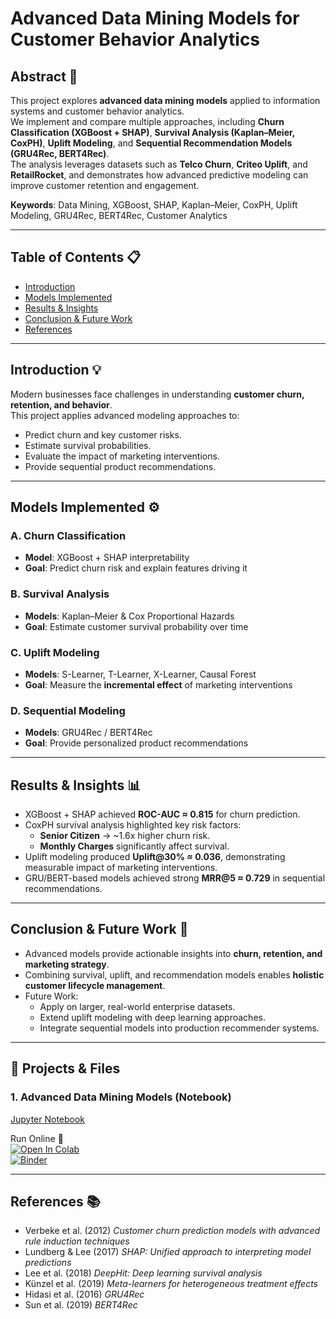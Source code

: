 # Advanced Data Mining Models for Customer Behavior Analytics

## Abstract 📄
This project explores **advanced data mining models** applied to information systems and customer behavior analytics.  
We implement and compare multiple approaches, including **Churn Classification (XGBoost + SHAP)**, **Survival Analysis (Kaplan–Meier, CoxPH)**, **Uplift Modeling**, and **Sequential Recommendation Models (GRU4Rec, BERT4Rec)**.  
The analysis leverages datasets such as **Telco Churn**, **Criteo Uplift**, and **RetailRocket**, and demonstrates how advanced predictive modeling can improve customer retention and engagement.

**Keywords**: Data Mining, XGBoost, SHAP, Kaplan–Meier, CoxPH, Uplift Modeling, GRU4Rec, BERT4Rec, Customer Analytics

---

## Table of Contents 📋
* [Introduction](#introduction)
* [Models Implemented](#models-implemented)
* [Results & Insights](#results--insights)
* [Conclusion & Future Work](#conclusion--future-work)
* [References](#references)

---

## Introduction 💡
Modern businesses face challenges in understanding **customer churn, retention, and behavior**.  
This project applies advanced modeling approaches to:  
- Predict churn and key customer risks.  
- Estimate survival probabilities.  
- Evaluate the impact of marketing interventions.  
- Provide sequential product recommendations.  

---

## Models Implemented ⚙️
### A. Churn Classification  
- **Model**: XGBoost + SHAP interpretability  
- **Goal**: Predict churn risk and explain features driving it  

### B. Survival Analysis  
- **Models**: Kaplan–Meier & Cox Proportional Hazards  
- **Goal**: Estimate customer survival probability over time  

### C. Uplift Modeling  
- **Models**: S-Learner, T-Learner, X-Learner, Causal Forest  
- **Goal**: Measure the **incremental effect** of marketing interventions  

### D. Sequential Modeling  
- **Models**: GRU4Rec / BERT4Rec  
- **Goal**: Provide personalized product recommendations  

---

## Results & Insights 📊
- XGBoost + SHAP achieved **ROC-AUC ≈ 0.815** for churn prediction.  
- CoxPH survival analysis highlighted key risk factors:  
  - **Senior Citizen** → ~1.6x higher churn risk.  
  - **Monthly Charges** significantly affect survival.  
- Uplift modeling produced **Uplift@30% ≈ 0.036**, demonstrating measurable impact of marketing interventions.  
- GRU/BERT-based models achieved strong **MRR@5 ≈ 0.729** in sequential recommendations.  

---

## Conclusion & Future Work 🏁
- Advanced models provide actionable insights into **churn, retention, and marketing strategy**.  
- Combining survival, uplift, and recommendation models enables **holistic customer lifecycle management**.  
- Future Work:  
  - Apply on larger, real-world enterprise datasets.  
  - Extend uplift modeling with deep learning approaches.  
  - Integrate sequential models into production recommender systems.  

---

## 📓 Projects & Files

### 1. Advanced Data Mining Models (Notebook)
[Jupyter Notebook](Advanced_Data_Mining_Models.ipynb)  

Run Online 🚀  
[![Open In Colab](https://colab.research.google.com/assets/colab-badge.svg)](https://colab.research.google.com/github/<YOUR_USERNAME>/<YOUR_REPO>/blob/main/Advanced_Data_Mining_Models.ipynb)  
[![Binder](https://mybinder.org/badge_logo.svg)](https://mybinder.org/v2/gh/<YOUR_USERNAME>/<YOUR_REPO>/HEAD?labpath=Advanced_Data_Mining_Models.ipynb)

---

## References 📚
- Verbeke et al. (2012) *Customer churn prediction models with advanced rule induction techniques*  
- Lundberg & Lee (2017) *SHAP: Unified approach to interpreting model predictions*  
- Lee et al. (2018) *DeepHit: Deep learning survival analysis*  
- Künzel et al. (2019) *Meta-learners for heterogeneous treatment effects*  
- Hidasi et al. (2016) *GRU4Rec*  
- Sun et al. (2019) *BERT4Rec*
